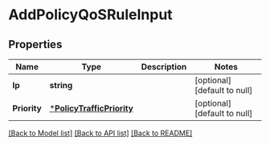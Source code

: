 # AddPolicyQoSRuleInput

## Properties
Name | Type | Description | Notes
------------ | ------------- | ------------- | -------------
**Ip** | **string** |  | [optional] [default to null]
**Priority** | [***PolicyTrafficPriority**](PolicyTrafficPriority.md) |  | [optional] [default to null]

[[Back to Model list]](../README.md#documentation-for-models) [[Back to API list]](../README.md#documentation-for-api-endpoints) [[Back to README]](../README.md)

